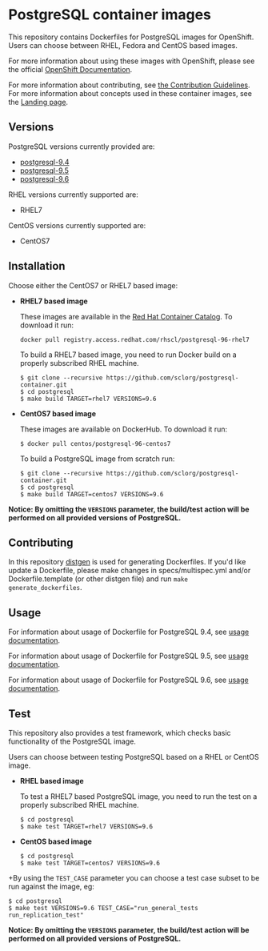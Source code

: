 PostgreSQL container images
========================

This repository contains Dockerfiles for PostgreSQL images for OpenShift.
Users can choose between RHEL, Fedora and CentOS based images.

For more information about using these images with OpenShift, please see the
official [OpenShift Documentation](https://docs.openshift.org/latest/using_images/db_images/postgresql.html).

For more information about contributing, see
[the Contribution Guidelines](https://github.com/sclorg/welcome/blob/master/contribution.md).
For more information about concepts used in these container images, see the
[Landing page](https://github.com/sclorg/welcome).


Versions
---------------
PostgreSQL versions currently provided are:
* [postgresql-9.4](9.4)
* [postgresql-9.5](9.5)
* [postgresql-9.6](latest)

RHEL versions currently supported are:
* RHEL7

CentOS versions currently supported are:
* CentOS7


Installation
----------------------
Choose either the CentOS7 or RHEL7 based image:

*  **RHEL7 based image**

    These images are available in the [Red Hat Container Catalog](https://access.redhat.com/containers/#/registry.access.redhat.com/rhscl/postgresql-96-rhel7).
    To download it run:
    ```
    docker pull registry.access.redhat.com/rhscl/postgresql-96-rhel7
    ```

    To build a RHEL7 based image, you need to run Docker build on a properly
    subscribed RHEL machine.

    ```
    $ git clone --recursive https://github.com/sclorg/postgresql-container.git
    $ cd postgresql
    $ make build TARGET=rhel7 VERSIONS=9.6
    ```

*  **CentOS7 based image**

    These images are available on DockerHub. To download it run:

    ```
    $ docker pull centos/postgresql-96-centos7
    ```

    To build a PostgreSQL image from scratch run:

    ```
    $ git clone --recursive https://github.com/sclorg/postgresql-container.git
    $ cd postgresql
    $ make build TARGET=centos7 VERSIONS=9.6
    ```

**Notice: By omitting the `VERSIONS` parameter, the build/test action will be performed
on all provided versions of PostgreSQL.**

Contributing
--------------------------------

In this repository [distgen](https://github.com/devexp-db/distgen/) is used for generating Dockerfiles. If you'd like update a Dockerfile, please make changes in specs/multispec.yml and/or Dockerfile.template (or other distgen file) and run `make generate_dockerfiles`.

Usage
---------------------------------

For information about usage of Dockerfile for PostgreSQL 9.4,
see [usage documentation](9.4).

For information about usage of Dockerfile for PostgreSQL 9.5,
see [usage documentation](9.5).

For information about usage of Dockerfile for PostgreSQL 9.6,
see [usage documentation](latest).

Test
---------------------------------

This repository also provides a test framework, which checks basic functionality
of the PostgreSQL image.

Users can choose between testing PostgreSQL based on a RHEL or CentOS image.

*  **RHEL based image**

    To test a RHEL7 based PostgreSQL image, you need to run the test on a properly
    subscribed RHEL machine.

    ```
    $ cd postgresql
    $ make test TARGET=rhel7 VERSIONS=9.6
    ```

*  **CentOS based image**

    ```
    $ cd postgresql
    $ make test TARGET=centos7 VERSIONS=9.6
    ```
+By using the `TEST_CASE` parameter you can choose a test case subset to be run against the image, eg:

    $ cd postgresql
    $ make test VERSIONS=9.6 TEST_CASE="run_general_tests run_replication_test"


**Notice: By omitting the `VERSIONS` parameter, the build/test action will be performed
on all provided versions of PostgreSQL.**
